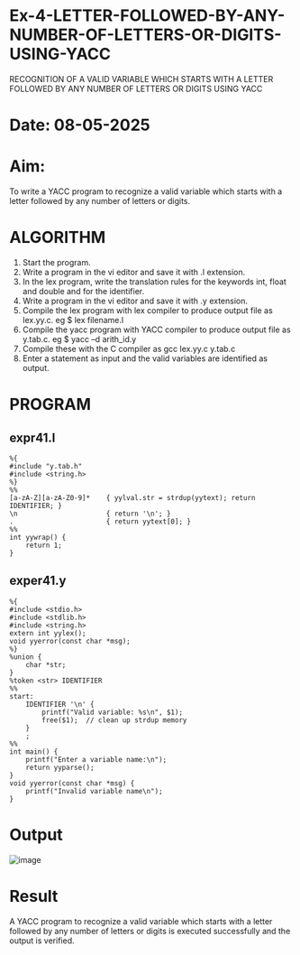 # Ex-4-LETTER-FOLLOWED-BY-ANY-NUMBER-OF-LETTERS-OR-DIGITS-USING-YACC
RECOGNITION OF A VALID VARIABLE WHICH STARTS WITH A LETTER FOLLOWED BY ANY NUMBER OF LETTERS OR DIGITS USING YACC
# Date: 08-05-2025
# Aim:
To write a YACC program to recognize a valid variable which starts with a letter followed by any number of letters or digits.
# ALGORITHM
1.	Start the program.
2.	Write a program in the vi editor and save it with .l extension.
3.	In the lex program, write the translation rules for the keywords int, float and double and for the identifier.
4.	Write a program in the vi editor and save it with .y extension.
5.	Compile the lex program with lex compiler to produce output file as lex.yy.c. eg $ lex filename.l
6.	Compile the yacc program with YACC compiler to produce output file as y.tab.c. eg $ yacc –d arith_id.y
7.	Compile these with the C compiler as gcc lex.yy.c y.tab.c
8.	Enter a statement as input and the valid variables are identified as output.
# PROGRAM
## expr41.l
```
%{
#include "y.tab.h"
#include <string.h>
%}
%%
[a-zA-Z][a-zA-Z0-9]*    { yylval.str = strdup(yytext); return IDENTIFIER; }
\n                      { return '\n'; }
.                       { return yytext[0]; }
%%
int yywrap() {
    return 1;
}
```
## exper41.y
```
%{
#include <stdio.h>
#include <stdlib.h>
#include <string.h>
extern int yylex();
void yyerror(const char *msg);
%}
%union {
    char *str;
}
%token <str> IDENTIFIER
%%
start:
    IDENTIFIER '\n' {
        printf("Valid variable: %s\n", $1);
        free($1);  // clean up strdup memory
    }
    ;
%%
int main() {
    printf("Enter a variable name:\n");
    return yyparse();
}
void yyerror(const char *msg) {
    printf("Invalid variable name\n");
}

```
# Output
![image](https://github.com/user-attachments/assets/e56c09f4-4983-49cb-901a-67fd8a33778d)

# Result
A YACC program to recognize a valid variable which starts with a letter followed by any number of letters or digits is executed successfully and the output is verified.
